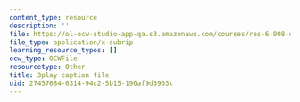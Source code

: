 ```yaml
---
content_type: resource
description: ''
file: https://ol-ocw-studio-app-qa.s3.amazonaws.com/courses/res-6-008-digital-signal-processing-spring-2011/27457684631494c25b15190af9d3903c_rkvEM5Y3N60.srt
file_type: application/x-subrip
learning_resource_types: []
ocw_type: OCWFile
resourcetype: Other
title: 3play caption file
uid: 27457684-6314-94c2-5b15-190af9d3903c
---
```

